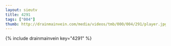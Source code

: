 ```yaml
--- 
layout: sieutv
title: 4291
tags: ["004"]
thumb: http://drainmainvein.com/media/videos/tmb/000/004/291/player.jpg
---
```

{% include drainmainvein key="4291" %} 
